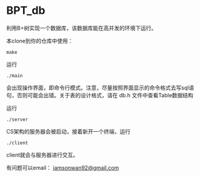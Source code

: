 # BPT_db
利用B+树实现一个数据库，该数据库能在高并发的环境下运行。
 
 本clone到你的仓库中使用：
    
    make
 
 运行
    
    ./main
  会出现操作界面，即命令行模式。注意，尽量按照界面显示的命令格式去写sql语句，否则可能会出错。关于表的设计格式，请在 db.h 文件中查看Table数据结构
 
 运行
    
    ./server
  CS架构的服务器会被启动，接着新开一个终端，运行
    
    ./client
  client就会与服务器进行交互。
  
 
 有问题可以email： jamsonwan92@gmail.com
  
